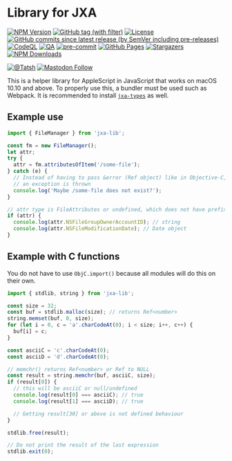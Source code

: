 # Library for JXA

[![NPM Version](https://img.shields.io/npm/v/jxa-lib)](https://www.npmjs.com/package/jxa-lib)
[![GitHub tag (with filter)](https://img.shields.io/github/v/tag/Tatsh/jxa-lib)](https://github.com/Tatsh/jxa-lib/tags)
[![License](https://img.shields.io/github/license/Tatsh/jxa-lib)](https://github.com/Tatsh/jxa-lib/blob/master/LICENSE.txt)
[![GitHub commits since latest release (by SemVer including pre-releases)](https://img.shields.io/github/commits-since/Tatsh/jxa-lib/v0.1.4/master)](https://github.com/Tatsh/jxa-lib/compare/v0.1.4...master)
[![CodeQL](https://github.com/Tatsh/jxa-lib/actions/workflows/codeql.yml/badge.svg)](https://github.com/Tatsh/jxa-lib/actions/workflows/codeql.yml)
[![QA](https://github.com/Tatsh/jxa-lib/actions/workflows/qa.yml/badge.svg)](https://github.com/Tatsh/jxa-lib/actions/workflows/qa.yml)
[![pre-commit](https://img.shields.io/badge/pre--commit-enabled-brightgreen?logo=pre-commit&logoColor=white)](https://github.com/pre-commit/pre-commit)
[![GitHub Pages](https://github.com/Tatsh/jxa-lib/actions/workflows/pages/pages-build-deployment/badge.svg)](https://tatsh.github.io/jxa-lib/)
[![Stargazers](https://img.shields.io/github/stars/Tatsh/jxa-lib?logo=github&style=flat)](https://github.com/Tatsh/jxa-lib/stargazers)
[![NPM Downloads](https://img.shields.io/npm/dm/jxa-lib)](https://www.npmjs.com/package/jxa-lib)

[![@Tatsh](https://img.shields.io/badge/dynamic/json?url=https%3A%2F%2Fpublic.api.bsky.app%2Fxrpc%2Fapp.bsky.actor.getProfile%2F%3Factor%3Ddid%3Aplc%3Auq42idtvuccnmtl57nsucz72%26query%3D%24.followersCount%26style%3Dsocial%26logo%3Dbluesky%26label%3DFollow%2520%40Tatsh&query=%24.followersCount&style=social&logo=bluesky&label=Follow%20%40Tatsh)](https://bsky.app/profile/Tatsh.bsky.social)
[![Mastodon Follow](https://img.shields.io/mastodon/follow/109370961877277568?domain=hostux.social&style=social)](https://hostux.social/@Tatsh)

This is a helper library for AppleScript in JavaScript that works on macOS 10.10 and above. To
properly use this, a bundler must be used such as Webpack. It is recommended to install
[`jxa-types`](https://www.npmjs.com/package/jxa-types) as well.

## Example use

```typescript
import { FileManager } from 'jxa-lib';

const fm = new FileManager();
let attr;
try {
  attr = fm.attributesOfItem('/some-file');
} catch (e) {
  // Instead of having to pass &error (Ref object) like in Objective-C,
  // an exception is thrown
  console.log('Maybe /some-file does not exist?');
}

// attr type is FileAttributes or undefined, which does not have prefixes removed
if (attr) {
  console.log(attr.NSFileGroupOwnerAccountID); // string
  console.log(attr.NSFileModificationDate); // Date object
}
```

## Example with C functions

You do not have to use `ObjC.import()` because all modules will do this on their own.

```typescript
import { stdlib, string } from 'jxa-lib';

const size = 32;
const buf = stdlib.malloc(size); // returns Ref<number>
string.memset(buf, 0, size);
for (let i = 0, c = 'a'.charCodeAt(0); i < size; i++, c++) {
  buf[i] = c;
}

const asciiC = 'c'.charCodeAt(0);
const asciiD = 'd'.charCodeAt(0);

// memchr() returns Ref<number> or Ref to NULL
const result = string.memchr(buf, asciiC, size);
if (result[0]) {
  // this will be asciiC or null/undefined
  console.log(result[0] === asciiC); // true
  console.log(result[1] === asciiD); // true

  // Getting result[30] or above is not defined behaviour
}

stdlib.free(result);

// Do not print the result of the last expression
stdlib.exit(0);
```
